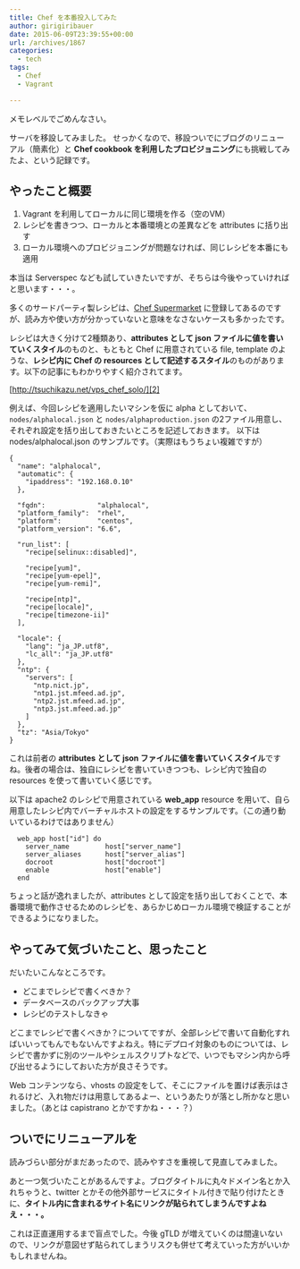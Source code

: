 ```yaml
---
title: Chef を本番投入してみた
author: girigiribauer
date: 2015-06-09T23:39:55+00:00
url: /archives/1867
categories:
  - tech
tags:
  - Chef
  - Vagrant

---
```

メモレベルでごめんなさい。

サーバを移設してみました。 せっかくなので、移設ついでにブログのリニューアル（簡素化）と **Chef cookbook を利用したプロビジョニング**にも挑戦してみたよ、という記録です。

## やったこと概要

  1. Vagrant を利用してローカルに同じ環境を作る（空のVM）
  2. レシピを書きつつ、ローカルと本番環境との差異などを attributes に括り出す
  3. ローカル環境へのプロビジョニングが問題なければ、同じレシピを本番にも適用

本当は Serverspec なども試していきたいですが、そちらは今後やっていければと思います・・・。

多くのサードパーティ製レシピは、[Chef Supermarket][1] に登録してあるのですが、読み方や使い方が分かっていないと意味をなさないケースも多かったです。

レシピは大きく分けて2種類あり、**attributes として json ファイルに値を書いていくスタイル**のものと、もともと Chef に用意されている file, template のような、**レシピ内に Chef の resources として記述するスタイル**のものがあります。以下の記事にもわかりやすく紹介されてます。

[http://tsuchikazu.net/vps_chef_solo/][2]

例えば、今回レシピを適用したいマシンを仮に alpha としておいて、`nodes/alphalocal.json` と `nodes/alphaproduction.json` の2ファイル用意し、それぞれ設定を括り出しておきたいところを記述しておきます。 以下は nodes/alphalocal.json のサンプルです。（実際はもうちょい複雑ですが）

    {
      "name": "alphalocal",
      "automatic": {
        "ipaddress": "192.168.0.10"
      },
    
      "fqdn":             "alphalocal",
      "platform_family":  "rhel",
      "platform":         "centos",
      "platform_version": "6.6",
    
      "run_list": [
        "recipe[selinux::disabled]",
    
        "recipe[yum]",
        "recipe[yum-epel]",
        "recipe[yum-remi]",
    
        "recipe[ntp]",
        "recipe[locale]",
        "recipe[timezone-ii]"
      ],
    
      "locale": {
        "lang": "ja_JP.utf8",
        "lc_all": "ja_JP.utf8"
      },
      "ntp": {
        "servers": [
          "ntp.nict.jp",
          "ntp1.jst.mfeed.ad.jp",
          "ntp2.jst.mfeed.ad.jp",
          "ntp3.jst.mfeed.ad.jp"
        ]
      },
      "tz": "Asia/Tokyo"
    }
    

これは前者の **attributes として json ファイルに値を書いていくスタイル**ですね。後者の場合は、独自にレシピを書いていきつつも、レシピ内で独自の resources を使って書いていく感じです。

以下は apache2 のレシピで用意されている **web_app** resource を用いて、自ら用意したレシピ内でバーチャルホストの設定をするサンプルです。（この通り動いているわけではありません）

      web_app host["id"] do
        server_name         host["server_name"]
        server_aliases      host["server_alias"]
        docroot             host["docroot"]
        enable              host["enable"]
      end
    

ちょっと話が逸れましたが、attributes として設定を括り出しておくことで、本番環境で動作させるためのレシピを、あらかじめローカル環境で検証することができるようになりました。

## やってみて気づいたこと、思ったこと

だいたいこんなところです。

  * どこまでレシピで書くべきか？
  * データベースのバックアップ大事
  * レシピのテストしなきゃ

どこまでレシピで書くべきか？についてですが、全部レシピで書いて自動化すればいいってもんでもないんですよねえ。特にデプロイ対象のものについては、レシピで書かずに別のツールやシェルスクリプトなどで、いつでもマシン内から呼び出せるようにしておいた方が良さそうです。

Web コンテンツなら、vhosts の設定をして、そこにファイルを置けば表示はされるけど、入れ物だけは用意してあるよー、というあたりが落とし所かなと思いました。（あとは capistrano とかですかね・・・？）

## ついでにリニューアルを

読みづらい部分がまだあったので、読みやすさを重視して見直してみました。

あと一つ気づいたことがあるんですよ。ブログタイトルに丸々ドメイン名とか入れちゃうと、twitter とかその他外部サービスにタイトル付きで貼り付けたときに、**タイトル内に含まれるサイト名にリンクが貼られてしまうんですよねえ・・・。**

これは正直運用するまで盲点でした。今後 gTLD が増えていくのは間違いないので、リンクが意図せず貼られてしまうリスクも併せて考えていった方がいいかもしれませんね。

 [1]: https://supermarket.chef.io/
 [2]: http://tsuchikazu.net/vps_chef_solo/
